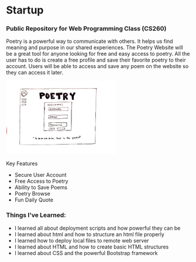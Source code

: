 # Startup
### Public Repository for Web Programming Class (CS260)

Poetry is a powerful way to communicate with others. It helps us find meaning and purpose in our shared experiences. The Poetry Website will be a great tool for anyone looking for free and easy access to poetry. All the user has to do is create a free profile and save their favorite poetry to their account. Users will be able to access and save any poem on the website so they can access it later. 

<img src="source_website.jpg" width="300" height="200">

Key Features
* Secure User Account
* Free Access to Poetry
* Ability to Save Poems
* Poetry Browse 
* Fun Daily Quote

### Things I've Learned:
* I learned all about deployment scripts and how powerful they can be
* I learned about html and how to structure an html file properly
* I learned how to deploy local files to remote web server
* I learned about HTML and how to create basic HTML structures
* I learned about CSS and the powerful Bootstrap framework 
